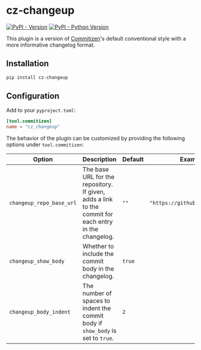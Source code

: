 # cz-changeup
[![PyPI - Version](https://img.shields.io/pypi/v/cz-changeup)](https://pypi.org/project/cz-changeup)
[![PyPI - Python Version](https://img.shields.io/pypi/pyversions/cz-changeup)](https://pypi.org/project/cz-changeup)

This plugin is a version of
[Commitizen](https://commitizen-tools.github.io/commitizen/)'s default conventional
style with a more informative changelog format.

## Installation

```bash
pip install cz-changeup
```

## Configuration

Add to your `pyproject.toml`:

```toml
[tool.commitizen]
name = "cz_changeup"
```

The behavior of the plugin can be customized by providing the following options under `tool.commitizen`:

| Option                   | Description                                                                                           | Default | Example                        |
| ------------------------ | ----------------------------------------------------------------------------------------------------- | ------- | ------------------------------ |
| `changeup_repo_base_url` | The base URL for the repository. If given, adds a link to the commit for each entry in the changelog. | `""`    | `"https://github.com/my/repo"` |
| `changeup_show_body`     | Whether to include the commit body in the changelog.                                                  | `true`  |                                |
| `changeup_body_indent`   | The number of spaces to indent the commit body if `show_body` is set to `true`.                       | `2`     |                                |
